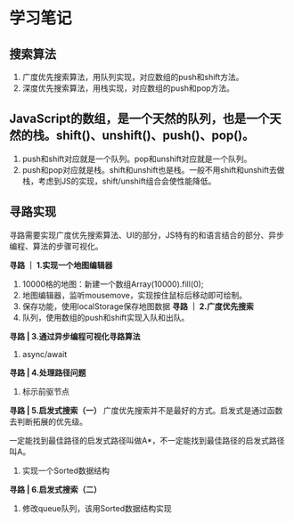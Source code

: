 # 学习笔记

## 搜索算法
1. 广度优先搜索算法，用队列实现，对应数组的push和shift方法。
2. 深度优先搜索算法，用栈实现，对应数组的push和pop方法。

## JavaScript的数组，是一个天然的队列，也是一个天然的栈。shift()、unshift()、push()、pop()。
1. push和shift对应就是一个队列。pop和unshift对应就是一个队列。
1. push和pop对应就是栈。shift和unshift也是栈。一般不用shift和unshift去做栈，考虑到JS的实现，shift/unshift组合会使性能降低。


## 寻路实现
寻路需要实现广度优先搜索算法、UI的部分，JS特有的和语言结合的部分、异步编程、算法的步骤可视化。

**寻路 ｜ 1.实现一个地图编辑器**
1. 10000格的地图：新建一个数组Array(10000).fill(0);
1. 地图编辑器，监听mousemove，实现按住鼠标后移动即可绘制。
1. 保存功能，使用localStorage保存地图数据
**寻路 ｜ 2.广度优先搜索**
1. 队列，使用数组的push和shift实现入队和出队。

**寻路 | 3.通过异步编程可视化寻路算法**
1. async/await

**寻路 | 4.处理路径问题**
1. 标示前驱节点

**寻路 | 5.启发式搜索（一）**
广度优先搜索并不是最好的方式。启发式是通过函数去判断拓展的优先级。

一定能找到最佳路径的启发式路径叫做A*，不一定能找到最佳路径的启发式路径叫A。
1. 实现一个Sorted数据结构

**寻路 | 6.启发式搜索（二）**
1. 修改queue队列，该用Sorted数据结构实现